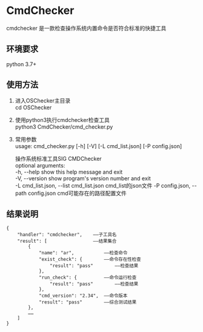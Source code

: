 # CmdChecker

cmdchecker  是一款检查操作系统内置命令是否符合标准的快捷工具
## 环境要求
python 3.7+

## 使用方法
1. 进入OSChecker主目录  
cd OSChecker  
2. 使用python3执行cmdchecker检查工具   
python3 CmdChecker/cmd_checker.py  
3. 常用参数  
usage: cmd_checker.py [-h] [-V] [-L cmd_list.json] [-P config.json]
    

    操作系统标准工具SIG CMDChecker  
    optional arguments:   
    -h, --help              show this help message and exit  
    -V, --version           show program's version number and exit  
    -L cmd_list.json, --list cmd_list.json
                            cmd_list的json文件
    -P config.json, --path config.json
                            cmd可能存在的路径配置文件  

## 结果说明
    {
        "handler": "cmdchecker",    ——子工具名
        "result": [                 ——结果集合
            {
                "name": "ar",           ——检查命令
                "exist_check": {        ——命令存在性检查
                    "result": "pass"        ——检查结果
                },
                "run_check": {          ——命令运行检查
                    "result": "pass"        ——检查结果
                },
                "cmd_version": "2.34",  ——命令版本
                "result": "pass"        ——综合测试结果
            },
            ……
        ]
    }